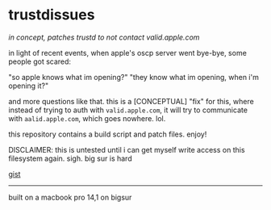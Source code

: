 # trustdissues

*in concept, patches trustd to not contact valid.apple.com*

in light of recent events, when apple's oscp server went bye-bye, some people got scared:

"so apple knows what im opening?"
"they know what im opening, when i'm opening it?"

and more questions like that.
this is a [CONCEPTUAL] "fix" for this, where instead of trying to auth with
`valid.apple.com`, it will try to communicate with `aalid.apple.com`, which goes nowhere. lol.

this repository contains a build script and patch files. enjoy!

DISCLAIMER: this is untested until i can get myself write access on this 
filesystem again. sigh. big sur is hard

[gist](https://gist.github.com/bfu4/532be7173aef3c94e34bcd649e207641)

-------------------------------------------------------------------

built on a macbook pro 14,1 on bigsur
